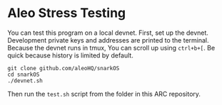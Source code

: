 # Aleo Stress Testing

You can test this program on a local devnet. First, set up the devnet. Development private keys and addresses are printed to the terminal. Because the devnet runs in tmux, You can scroll up using `ctrl+b+[`. Be quick because history is limited by default.

```
git clone github.com/aleoHQ/snarkOS
cd snarkOS
./devnet.sh
```

Then run the `test.sh` script from the folder in this ARC repository.
